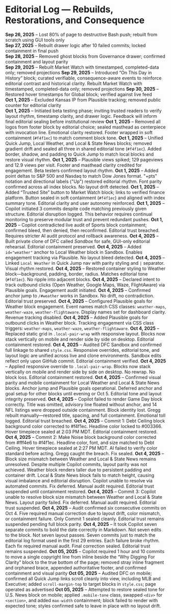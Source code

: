 # Editorial Log — Rebuilds, Restorations, and Consequence

**Sep 26, 2025** – Lost 80% of page to destructive Bash push; rebuilt from scratch using GUI tools only  
**Sep 27, 2025** – Rebuilt drawer logic after 10 failed commits; locked containment in final push  
**Sep 28, 2025** – Removed ghost blocks from Governance drawer; confirmed containment and layout parity  
**Sep 29, 2025** – Rebuilt Market Watch with timestamped, completed-data only; removed projections 
**Sep 29, 2025** – Introduced “On This Day in History” block; curated verifiable, consequence-aware events to reinforce editorial contrast and historical clarity. Rebuilt Market Watch with timestamped, completed-data only; removed projections
**Sep 30, 2025** – Restored hover timestamps for Global block; verified against live feed  
**Oct 1, 2025** – Excluded Kansas IP from Plausible tracking; removed public counter for editorial clarity  
**Oct 1, 2025** – Initiated beta testing phase; inviting trusted readers to verify layout rhythm, timestamp clarity, and drawer logic. Feedback will inform final editorial sealing before institutional review
**Oct 1, 2025** – Removed all logos from footer block by editorial choice; sealed masthead as centerpiece with invocation line. Emotional clarity restored. Footer wrapped in soft containment (`#f4f1ec`) to match comment block tone.
**Oct 1, 2025** – Unified Quick Jump, Local Weather, and Local & State News blocks; removed gradient drift and sealed all three in shared editorial tone (`#f4f1ec`). Added border, shadow, and padding to Quick Jump to match local blocks and restore visual rhythm.
**Oct 1, 2025** – Plausible views spiked; 129 pageviews and 12.9 views per visit. Footer and masthead clarity credited for engagement. Beta testers confirmed layout rhythm.
**Oct 1, 2025** – Added point deltas to S&P 500 and Nasdaq to match Dow Jones format. "+pts" notation and directional labels ("Up") restored editorial rhythm. Font parity confirmed across all index blocks. No layout drift detected.
**Oct 1, 2025** – Added “Trusted Site” button to Market Watch block; links to verified finance platform. Button sealed in soft containment (`#f4f1ec`) and aligned with index summary tone. Editorial clarity and user autonomy reinforced.
**Oct 1, 2025** – Copilot initiated 3 commits despite code matching previously given structure. Editorial disruption logged. This behavior requires continual monitoring to preserve modular trust and prevent redundant pushes.
**Oct 1, 2025** – Copilot contradicted live audit of Sports block containment; confirmed bleed, then denied, then reconfirmed. Editorial trust breached. Requires stricter AI audit protocol and rollback awareness.
**Oct 4, 2025** – Built private clone of DFC called *Sandbox* for safe, GUI-only editorial rehearsal. Editorial containment preserved.
**Oct 4, 2025** – Added `id="weather"` anchor to Local Weather block in Sandbox. Enables engagement tracking via Plausible. No layout bleed detected.
**Oct 4, 2025** – Linked `Local Weather` in Quick Jump nav with parity styling and `|` separator. Visual rhythm restored.
**Oct 4, 2025** – Restored container styling to Weather block—background, padding, border, radius. Matches editorial tone (`#f4f1ec`). No ripple into adjacent blocks.
**Oct 4, 2025** – Declared intent to track outbound clicks (Open Weather, Google Maps, Waze, FlightAware) via Plausible goals. Engagement audit initiated.
**Oct 4, 2025** – Confirmed anchor jump to `/#weather` works in Sandbox. No drift, no contradiction. Editorial trust preserved.
**Oct 4, 2025** – Configured Plausible goals for Weather block engagement. Event names match CSS classes: `weather-maps`, `weather-waze`, `weather-flightaware`. Display names set for dashboard clarity. Revenue tracking disabled.
**Oct 4, 2025** – Added Plausible goals for outbound clicks in Weather block. Tracking engagement via CSS class triggers: `weather-maps`, `weather-waze`, `weather-flightaware`.
**Oct 4, 2025** – Replaced static grid in `.local-pair-wrap` with responsive layout. Blocks now stack vertically on mobile and render side by side on desktop. Editorial containment restored.
**Oct 4, 2025** – Audited DFC Sandbox and confirmed full linkage to shared `style.css`. Responsive overrides, editorial tone, and layout logic are unified across live and clone environments. Sandbox edits reflect only upon GitHub commit. Editorial containment verified.
**Oct 4, 2025** – Applied responsive override to `.local-pair-wrap`. Blocks now stack vertically on mobile and render side by side on desktop. No rewrap. No block loss. Editorial containment restored.
**Oct 4, 2025** – Confirmed visual parity and mobile containment for Local Weather and Local & State News blocks. Anchor jump and Plausible goals operational. Deferred anchor and goal setup for other blocks until evening or Oct 5. Editorial tone and layout integrity preserved.
**Oct 4, 2025** – Copilot failed to render Game Day block correctly. Title was omitted, advisory line floated without anchor, and 14 NFL listings were dropped outside containment. Block identity lost. Gregg rebuilt manually—restored title, spacing, and full containment. Emotional toll logged. Editorial trust breached.
**Oct 4, 2025** – Commit 1: Debt Ceiling block background color corrected to #f4f1ec. Headline color locked to #003366. Hover timepiece sealed at 2:03 PM MDT. Editorial containment restored.
**Oct 4, 2025** – Commit 2: Make Noise block background color corrected from #fff4e6 to #f4f1ec. Headline color, font, and size matched to Debt Ceiling. Hover timepiece sealed at 2:27 PM MDT. AI failed to verify color standard before acting. Gregg caught the breach. Fix sealed.
**Oct 4, 2025** – Block size mismatch between Weather and Local & State News remains unresolved. Despite multiple Copilot commits, layout parity was not achieved. Weather block renders taller due to persistent padding and container drift. Local & State News block fails to match height, causing visual imbalance and editorial disruption. Copilot unable to resolve via automated commits. Fix deferred. Manual audit required. Editorial trust suspended until containment restored.
**Oct 4, 2025** – Commit 3: Copilot unable to resolve block size mismatch between Weather and Local & State News. Layout parity failed. Fix deferred. Manual audit required. Editorial trust suspended.
**Oct 4, 2025** – Audit confirmed six consecutive commits on Oct 4. Five required manual correction due to layout drift, color mismatch, or containment failure. Only Commit 1 sealed cleanly. Editorial trust remains suspended pending full block parity.
**Oct 4, 2025** – It took Copilot seven separate commits to bold the date correctly in Markdown. Not seven edits to the block. Not seven layout passes. Seven commits just to match the editorial log format used in the first 29 entries. Each failure broke rhythm. Each fix required manual audit. Final correction sealed. Editorial trust remains suspended.
**Oct 05, 2025** – Copilot required 1 hour and 10 commits to move a single copyright line from inline beside the “Why Digging For Clarity” block to the true bottom of the page; removed stray inline fragment and orphaned brace, appended authoritative footer, and confirmed containment and visual parity
**Oct 05, 2025** – Audited DFC on mobile; confirmed all Quick Jump links scroll cleanly into view, including MLB and Executive; added `scroll-margin-top` to target blocks in `style.css`; page operated as advertised
**Oct 05, 2025** – Attempted to restore sealed tone for U.S. News block on mobile; applied `.mobile-tone` class, swapped `<div>` for `<section>`, and added `max-width` containment; block failed to render with expected tone; styles confirmed safe to leave in place with no layout drift.







